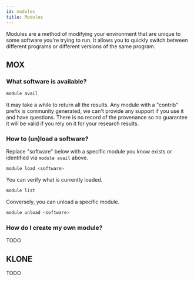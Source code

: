 ```yaml
---
id: modules
title: Modules
---
```


Modules are a method of modifying your environment that are unique to some software you're trying to run. It allows you to quickly switch between different programs or different versions of the same program.

## MOX

### What software is available?

```bash
module avail
```

It may take a while to return all the results. Any module with a "contrib" prefix is community generated, we can't provide any support if you use it and have questions. There is no record of the provenance so no guarantee it will be valid if you rely on it for your research results.

### How to (un)load a software?

Replace "software" below with a specific module you know exists or identified via `module avail` above.

```bash
module load <software>
```

You can verify what is currently loaded.

```bash
module list
```

Conversely, you can unload a specific module.

```bash
module unload <software>
```

### How do I create my own module?

TODO

## KLONE

TODO
